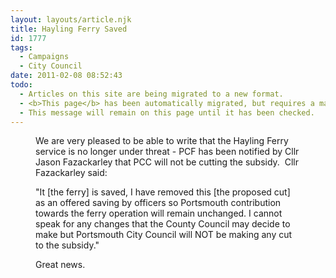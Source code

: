 ```yaml
---
layout: layouts/article.njk
title: Hayling Ferry Saved
id: 1777
tags:
  - Campaigns
  - City Council
date: 2011-02-08 08:52:43
todo:
  - Articles on this site are being migrated to a new format.
  - <b>This page</b> has been automatically migrated, but requires a manual check-&amp;-tune to ensure the format and links all work as expected.
  - This message will remain on this page until it has been checked.
---
```


<figure id="attachment_1778" align="alignleft" width="300" caption="A new day for the Hayling Ferry"][![A new day for the Hayling Ferry](http://www.pompeybug.co.uk/wp-content/uploads/2011/02/DSC01963-300x224.jpg "A new day for the Hayling Ferry")](http://www.pompeybug.co.uk/wp-content/uploads/2011/02/DSC01963.jpg)</figure>

We are very pleased to be able to write that the Hayling Ferry service is no longer under threat - PCF has been notified by Cllr Jason Fazackarley that PCC will not be cutting the subsidy.  Cllr Fazackarley said:

"It [the ferry] is saved, I have removed this [the proposed cut] as an offered saving by officers so Portsmouth contribution towards the ferry operation will remain unchanged. I cannot speak for any changes that the County Council may decide to make but Portsmouth City Council will NOT be making any cut to the subsidy."

Great news.